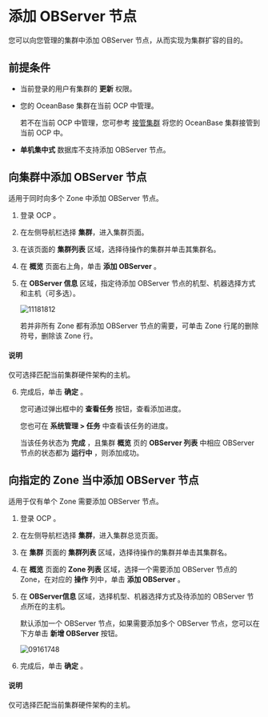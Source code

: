 # 添加 OBServer 节点

您可以向您管理的集群中添加 OBServer 节点，从而实现为集群扩容的目的。

## 前提条件

* 当前登录的用户有集群的 **更新** 权限。

* 您的 OceanBase 集群在当前 OCP 中管理。

  若不在当前 OCP 中管理，您可参考 [接管集群](../300.manage-a-cluster/400.take-over-a-cluster.md) 将您的 OceanBase 集群接管到当前 OCP 中。

* **单机集中式** 数据库不支持添加 OBServer 节点。
  
## 向集群中添加 OBServer 节点

适用于同时向多个 Zone 中添加 OBServer 节点。

1. 登录 OCP 。

2. 在左侧导航栏选择 **集群**，进入集群页面。

3. 在该页面的 **集群列表** 区域，选择待操作的集群并单击其集群名。

4. 在 **概览** 页面右上角，单击 **添加 OBServer** 。

5. 在 **OBServer 信息** 区域，指定待添加 OBServer 节点的机型、机器选择方式和主机（可多选）。

   ![11181812](https://obbusiness-private.oss-cn-shanghai.aliyuncs.com/doc/img/ocp/401/%E5%90%91%E9%9B%86%E7%BE%A4%E4%B8%AD%E6%B7%BB%E5%8A%A0observer1.png)

   若并非所有 Zone 都有添加 OBServer 节点的需要，可单击 Zone 行尾的删除符号，删除该 Zone 行。

  <main id="notice" type='explain'>
    <h4>说明</h4>
    <p>仅可选择匹配当前集群硬件架构的主机。</p>
  </main>

6. 完成后，单击 **确定** 。

   您可通过弹出框中的 **查看任务** 按钮，查看添加进度。

   您也可在 **系统管理 \> 任务** 中查看该任务的进度。

   当该任务状态为 **完成** ，且集群 **概览** 页的 **OBServer 列表** 中相应 OBServer 节点的状态都为 **运行中** ，则添加成功。

## 向指定的 Zone 当中添加 OBServer 节点

适用于仅有单个 Zone 需要添加 OBServer 节点。

1. 登录 OCP 。

2. 在左侧导航栏选择 **集群**，进入集群总览页面。

3. 在 **集群** 页面的 **集群列表** 区域，选择待操作的集群并单击其集群名。

4. 在 **概览** 页面的 **Zone 列表** 区域，选择一个需要添加 OBServer 节点的 Zone，在对应的 **操作** 列中，单击 **添加 OBServer** 。

5. 在 **OBServer信息** 区域，选择机型、机器选择方式及待添加的 OBServer 节点所在的主机。

   默认添加一个 OBServer 节点，如果需要添加多个 OBServer 节点，您可以在下方单击 **新增 OBServer** 按钮。

   ![09161748](https://obbusiness-private.oss-cn-shanghai.aliyuncs.com/doc/img/ocp/401/%E5%90%91zone%E4%B8%AD%E6%B7%BB%E5%8A%A0observer1.png)

6. 完成后，单击 **确定** 。

  <main id="notice" type='explain'>
    <h4>说明</h4>
    <p>仅可选择匹配当前集群硬件架构的主机。</p>
  </main>
